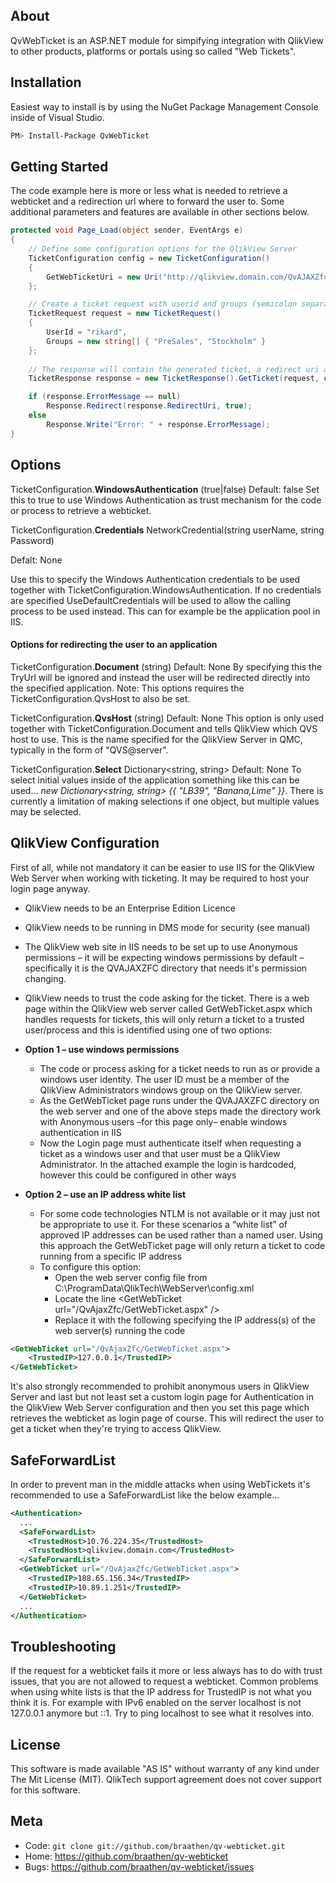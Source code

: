 ## About

QvWebTicket is an ASP.NET module for simpifying integration with QlikView to other products, platforms or portals using so called "Web Tickets".

## Installation

Easiest way to install is by using the NuGet Package Management Console inside of Visual Studio.

```sh
PM> Install-Package QvWebTicket
```

## Getting Started

The code example here is more or less what is needed to retrieve a webticket and a redirection url where to forward the user to. Some additional parameters and features are available in other sections below.

```c#
protected void Page_Load(object sender, EventArgs e)
{
    // Define some configuration options for the QlikView Server
    TicketConfiguration config = new TicketConfiguration()
    {
        GetWebTicketUri = new Uri("http://qlikview.domain.com/QvAJAXZfc/GetWebTicket.aspx"),
    };

    // Create a ticket request with userid and groups (semicolon separated)
    TicketRequest request = new TicketRequest()
    {
        UserId = "rikard",
        Groups = new string[] { "PreSales", "Stockholm" }
    };
    
    // The response will contain the generated ticket, a redirect uri and possible error message
    TicketResponse response = new TicketResponse().GetTicket(request, config);

    if (response.ErrorMessage == null)
        Response.Redirect(response.RedirectUri, true);
    else
        Response.Write("Error: " + response.ErrorMessage);
}
```

## Options

TicketConfiguration.**WindowsAuthentication** (true|false)
  Default: false
  Set this to true to use Windows Authentication as trust mechanism for the code or process to retrieve a webticket.

TicketConfiguration.**Credentials** NetworkCredential(string userName, string Password)

  Defalt: None

  Use this to specify the Windows Authentication credentials to be used together with TicketConfiguration.WindowsAuthentication. If no credentials are specified UseDefaultCredentials will be used to allow the calling process to be used instead. This can for example be the application pool in IIS.

#### Options for redirecting the user to an application

TicketConfiguration.**Document** (string)
  Default: None
  By specifying this the TryUrl will be ignored and instead the user will be redirected directly into the specified application. Note: This options requires the TicketConfiguration.QvsHost to also be set.

TicketConfiguration.**QvsHost** (string)
  Default: None
  This option is only used together with TicketConfiguration.Document and tells QlikView which QVS host to use. This is the name specified for the QlikView Server in QMC, typically in the form of "QVS@server".

TicketConfiguration.**Select** Dictionary<string, string>
  Default: None
  To select initial values inside of the application something like this can be used... _new Dictionary<string, string> {{ "LB39", "Banana,Lime" }}_. There is currently a limitation of making selections if one object, but multiple values may be selected.

## QlikView Configuration

First of all, while not mandatory it can be easier to use IIS for the QlikView Web Server when working with ticketing. It may be required to host your login page anyway.
* QlikView needs to be an Enterprise Edition Licence
* QlikView needs to be running in DMS mode for security (see manual)
* The QlikView web site in IIS needs to be set up to use Anonymous permissions – it will be expecting windows permissions by default – specifically it is the QVAJAXZFC directory that needs it's permission changing.
* QlikView needs to trust the code asking for the ticket. There is a web page within the QlikView web server called GetWebTicket.aspx which handles requests for tickets, this will only return a ticket to a trusted user/process and this is identified using one of two options:

* **Option 1 – use windows permissions**
  * The code or process asking for a ticket needs to run as or provide a windows user identity. The user ID must be a member of the QlikView Administrators windows group on the QlikView server.
  * As the GetWebTicket page runs under the QVAJAXZFC directory on the web server and one of the above steps made the directory work with Anonymous users –for this page only– enable windows authentication in IIS
  * Now the Login page must authenticate itself when requesting a ticket as a windows user and that user must be a QlikView Administrator. In the attached example the login is hardcoded, however this could be configured in other ways

* **Option 2 – use an IP address white list**
  * For some code technologies NTLM is not available or it may just not be appropriate to use it. For these scenarios a “white list” of approved IP addresses can be used rather than a named user. Using this approach the GetWebTicket page will only return a ticket to code running from a specific IP address
  * To configure this option:
    * Open the web server config file from C:\ProgramData\QlikTech\WebServer\config.xml
    * Locate the line &lt;GetWebTicket url="/QvAjaxZfc/GetWebTicket.aspx" /&gt;
    * Replace it with the following specifying the IP address(s) of the web server(s) running the code

```xml
<GetWebTicket url="/QvAjaxZfc/GetWebTicket.aspx">
    <TrustedIP>127.0.0.1</TrustedIP>
</GetWebTicket>
```

It's also strongly recommended to prohibit anonymous users in QlikView Server and last but not least set a custom login page for Authentication in the QlikView Web Server configuration and then you set this page which retrieves the webticket as login page of course. This will redirect the user to get a ticket when they're trying to access QlikView.

## SafeForwardList

In order to prevent man in the middle attacks when using WebTickets it's recommended to use a SafeForwardList like the below example...

```xml
<Authentication>
  ...
  <SafeForwardList>
    <TrustedHost>10.76.224.35</TrustedHost>
    <TrustedHost>qlikview.domain.com</TrustedHost>
  </SafeForwardList>
  <GetWebTicket url="/QvAjaxZfc/GetWebTicket.aspx">
    <TrustedIP>188.65.156.34</TrustedIP>
    <TrustedIP>10.89.1.251</TrustedIP>
  </GetWebTicket>
  ...
</Authentication>
```

## Troubleshooting

If the request for a webticket fails it more or less always has to do with trust issues, that you are not allowed to request a webticket. Common problems when using white lists is that the IP address for TrustedIP is not what you think it is. For example with IPv6 enabled on the server localhost is not 127.0.0.1 anymore but ::1. Try to ping localhost to see what it resolves into.

## License

This software is made available "AS IS" without warranty of any kind under The Mit License (MIT). QlikTech support agreement does not cover support for this software.

## Meta

* Code: `git clone git://github.com/braathen/qv-webticket.git`
* Home: <https://github.com/braathen/qv-webticket>
* Bugs: <https://github.com/braathen/qv-webticket/issues>
